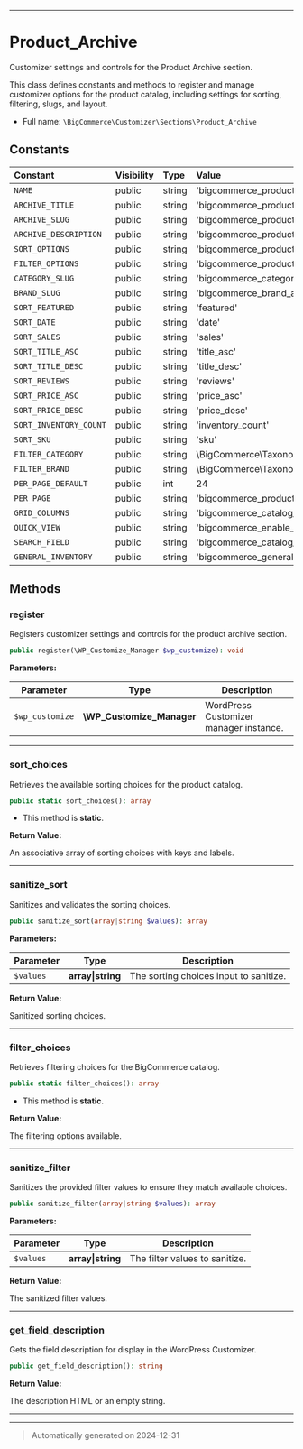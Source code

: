 ***

# Product_Archive

Customizer settings and controls for the Product Archive section.

This class defines constants and methods to register and manage customizer
options for the product catalog, including settings for sorting, filtering,
slugs, and layout.

* Full name: `\BigCommerce\Customizer\Sections\Product_Archive`


## Constants

| Constant | Visibility | Type | Value |
|:---------|:-----------|:-----|:------|
|`NAME`|public|string|&#039;bigcommerce_product_archive&#039;|
|`ARCHIVE_TITLE`|public|string|&#039;bigcommerce_product_archive_title&#039;|
|`ARCHIVE_SLUG`|public|string|&#039;bigcommerce_product_archive_slug&#039;|
|`ARCHIVE_DESCRIPTION`|public|string|&#039;bigcommerce_product_archive_description&#039;|
|`SORT_OPTIONS`|public|string|&#039;bigcommerce_product_archive_sort_options&#039;|
|`FILTER_OPTIONS`|public|string|&#039;bigcommerce_product_archive_filter_options&#039;|
|`CATEGORY_SLUG`|public|string|&#039;bigcommerce_category_archive_slug&#039;|
|`BRAND_SLUG`|public|string|&#039;bigcommerce_brand_archive_slug&#039;|
|`SORT_FEATURED`|public|string|&#039;featured&#039;|
|`SORT_DATE`|public|string|&#039;date&#039;|
|`SORT_SALES`|public|string|&#039;sales&#039;|
|`SORT_TITLE_ASC`|public|string|&#039;title_asc&#039;|
|`SORT_TITLE_DESC`|public|string|&#039;title_desc&#039;|
|`SORT_REVIEWS`|public|string|&#039;reviews&#039;|
|`SORT_PRICE_ASC`|public|string|&#039;price_asc&#039;|
|`SORT_PRICE_DESC`|public|string|&#039;price_desc&#039;|
|`SORT_INVENTORY_COUNT`|public|string|&#039;inventory_count&#039;|
|`SORT_SKU`|public|string|&#039;sku&#039;|
|`FILTER_CATEGORY`|public|string|\BigCommerce\Taxonomies\Product_Category\Product_Category::NAME|
|`FILTER_BRAND`|public|string|\BigCommerce\Taxonomies\Brand\Brand::NAME|
|`PER_PAGE_DEFAULT`|public|int|24|
|`PER_PAGE`|public|string|&#039;bigcommerce_products_per_page&#039;|
|`GRID_COLUMNS`|public|string|&#039;bigcommerce_catalog_grid_columns&#039;|
|`QUICK_VIEW`|public|string|&#039;bigcommerce_enable_quick_view&#039;|
|`SEARCH_FIELD`|public|string|&#039;bigcommerce_catalog_enable_search_field&#039;|
|`GENERAL_INVENTORY`|public|string|&#039;bigcommerce_general_inventory_settings&#039;|


## Methods


### register

Registers customizer settings and controls for the product archive section.

```php
public register(\WP_Customize_Manager $wp_customize): void
```








**Parameters:**

| Parameter | Type | Description |
|-----------|------|-------------|
| `$wp_customize` | **\WP_Customize_Manager** | WordPress Customizer manager instance. |





***

### sort_choices

Retrieves the available sorting choices for the product catalog.

```php
public static sort_choices(): array
```



* This method is **static**.





**Return Value:**

An associative array of sorting choices with keys and labels.




***

### sanitize_sort

Sanitizes and validates the sorting choices.

```php
public sanitize_sort(array|string $values): array
```








**Parameters:**

| Parameter | Type | Description |
|-----------|------|-------------|
| `$values` | **array&#124;string** | The sorting choices input to sanitize. |


**Return Value:**

Sanitized sorting choices.




***

### filter_choices

Retrieves filtering choices for the BigCommerce catalog.

```php
public static filter_choices(): array
```



* This method is **static**.





**Return Value:**

The filtering options available.




***

### sanitize_filter

Sanitizes the provided filter values to ensure they match available choices.

```php
public sanitize_filter(array|string $values): array
```








**Parameters:**

| Parameter | Type | Description |
|-----------|------|-------------|
| `$values` | **array&#124;string** | The filter values to sanitize. |


**Return Value:**

The sanitized filter values.




***

### get_field_description

Gets the field description for display in the WordPress Customizer.

```php
public get_field_description(): string
```









**Return Value:**

The description HTML or an empty string.




***


***
> Automatically generated on 2024-12-31
